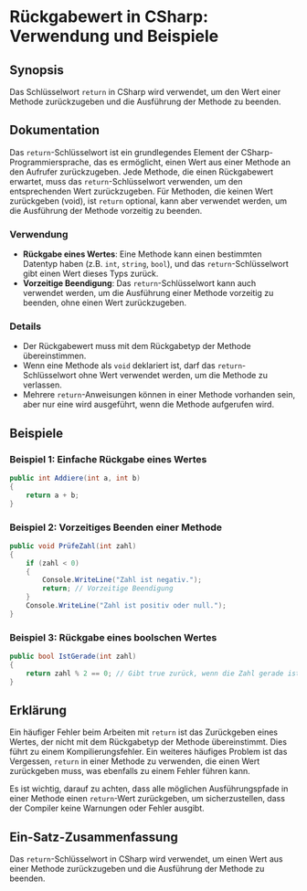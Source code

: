 <!--
Meta Description: # Rückgabewert in CSharp: Verwendung und Beispiele ## Synopsis Das Schlüsselwort `return` in CSharp wird verwendet, um den Wert einer Methode zurückzu...
Meta Keywords: methode, return, das, wert, die
-->

# Rückgabewert in CSharp: Verwendung und Beispiele

## Synopsis
Das Schlüsselwort `return` in CSharp wird verwendet, um den Wert einer Methode zurückzugeben und die Ausführung der Methode zu beenden.

## Dokumentation
Das `return`-Schlüsselwort ist ein grundlegendes Element der CSharp-Programmiersprache, das es ermöglicht, einen Wert aus einer Methode an den Aufrufer zurückzugeben. Jede Methode, die einen Rückgabewert erwartet, muss das `return`-Schlüsselwort verwenden, um den entsprechenden Wert zurückzugeben. Für Methoden, die keinen Wert zurückgeben (void), ist `return` optional, kann aber verwendet werden, um die Ausführung der Methode vorzeitig zu beenden.

### Verwendung
- **Rückgabe eines Wertes**: Eine Methode kann einen bestimmten Datentyp haben (z.B. `int`, `string`, `bool`), und das `return`-Schlüsselwort gibt einen Wert dieses Typs zurück.
- **Vorzeitige Beendigung**: Das `return`-Schlüsselwort kann auch verwendet werden, um die Ausführung einer Methode vorzeitig zu beenden, ohne einen Wert zurückzugeben.

### Details
- Der Rückgabewert muss mit dem Rückgabetyp der Methode übereinstimmen.
- Wenn eine Methode als `void` deklariert ist, darf das `return`-Schlüsselwort ohne Wert verwendet werden, um die Methode zu verlassen.
- Mehrere `return`-Anweisungen können in einer Methode vorhanden sein, aber nur eine wird ausgeführt, wenn die Methode aufgerufen wird.

## Beispiele

### Beispiel 1: Einfache Rückgabe eines Wertes
```csharp
public int Addiere(int a, int b)
{
    return a + b;
}
```

### Beispiel 2: Vorzeitiges Beenden einer Methode
```csharp
public void PrüfeZahl(int zahl)
{
    if (zahl < 0)
    {
        Console.WriteLine("Zahl ist negativ.");
        return; // Vorzeitige Beendigung
    }
    Console.WriteLine("Zahl ist positiv oder null.");
}
```

### Beispiel 3: Rückgabe eines boolschen Wertes
```csharp
public bool IstGerade(int zahl)
{
    return zahl % 2 == 0; // Gibt true zurück, wenn die Zahl gerade ist
}
```

## Erklärung
Ein häufiger Fehler beim Arbeiten mit `return` ist das Zurückgeben eines Wertes, der nicht mit dem Rückgabetyp der Methode übereinstimmt. Dies führt zu einem Kompilierungsfehler. Ein weiteres häufiges Problem ist das Vergessen, `return` in einer Methode zu verwenden, die einen Wert zurückgeben muss, was ebenfalls zu einem Fehler führen kann.

Es ist wichtig, darauf zu achten, dass alle möglichen Ausführungspfade in einer Methode einen `return`-Wert zurückgeben, um sicherzustellen, dass der Compiler keine Warnungen oder Fehler ausgibt.

## Ein-Satz-Zusammenfassung
Das `return`-Schlüsselwort in CSharp wird verwendet, um einen Wert aus einer Methode zurückzugeben und die Ausführung der Methode zu beenden.